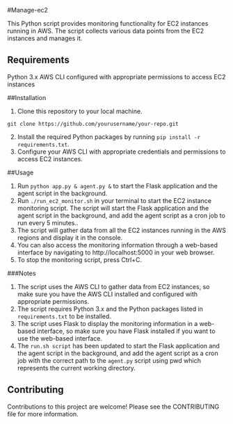 #Manage-ec2

This Python script provides monitoring functionality for EC2 instances running in AWS. The script collects various data points from the EC2 instances and manages it.
## Requirements
Python 3.x
AWS CLI configured with appropriate permissions to access EC2 instances

##Installation

1. Clone this repository to your local machine.

 `git clone https://github.com/yourusername/your-repo.git`
 
2. Install the required Python packages by running `pip install -r requirements.txt`.
3. Configure your AWS CLI with appropriate credentials and permissions to access EC2 instances.

##Usage
1. Run `python app.py & agent.py &` to start the Flask application and the agent script in the background.
2. Run `./run_ec2_monitor.sh` in your terminal to start the EC2 instance monitoring script. The script will start the Flask application and the agent script in the background, and add the agent script as a cron job to run every 5 minutes..
3. The script will gather data from all the EC2 instances running in the AWS regions and display it in the console.
4. You can also access the monitoring information through a web-based interface by navigating to http://localhost:5000 in your web browser.
5. To stop the monitoring script, press Ctrl+C.

###Notes
1. The script uses the AWS CLI to gather data from EC2 instances, so make sure you have the AWS CLI installed and configured with appropriate permissions.
2. The script requires Python 3.x and the Python packages listed in `requirements.txt` to be installed.
3. The script uses Flask to display the monitoring information in a web-based interface, so make sure you have Flask installed if you want to use the web-based interface.
4. The `run.sh script` has been updated to start the Flask application and the agent script in the background, and add the agent script as a cron job with the correct path to the `agent.py` script using pwd which represents the current working directory.

## Contributing
Contributions to this project are welcome! Please see the CONTRIBUTING file for more information.


